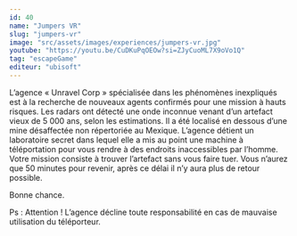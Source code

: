 ```yaml
---
id: 40
name: "Jumpers VR"
slug: "jumpers-vr"
image: "src/assets/images/experiences/jumpers-vr.jpg"
youtube: "https://youtu.be/CuDKuPqOEOw?si=ZJyCuoML7X9oVo1Q"
tag: "escapeGame"
editeur: "ubisoft"
---
```


L’agence « Unravel Corp » spécialisée dans les phénomènes inexpliqués est à la recherche de nouveaux agents confirmés pour une mission à hauts risques.
Les radars ont détecté une onde inconnue venant d’un artefact vieux de 5 000 ans, selon les estimations. Il a été localisé en dessous d’une mine désaffectée non répertoriée au Mexique.
L’agence détient un laboratoire secret dans lequel elle a mis au point une machine à téléportation pour vous rendre à des endroits inaccessibles par l’homme.
Votre mission consiste à trouver l’artefact sans vous faire tuer. Vous n’aurez que 50 minutes pour revenir, après ce délai il n’y aura plus de retour possible.

Bonne chance.

Ps : Attention ! L’agence décline toute responsabilité en cas de mauvaise utilisation du téléporteur.
